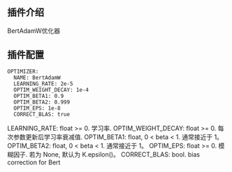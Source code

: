 ## 插件介绍
BertAdamW优化器

## 插件配置
```
OPTIMIZER:
  NAME: BertAdamW
  LEARNING_RATE: 2e-5
  OPTIM_WEIGHT_DECAY: 1e-4
  OPTIM_BETA1: 0.9
  OPTIM_BETA2: 0.999
  OPTIM_EPS: 1e-8
  CORRECT_BLAS: true
```

LEARNING_RATE: float >= 0. 学习率.
OPTIM_WEIGHT_DECAY: float >= 0. 每次参数更新后学习率衰减值.
OPTIM_BETA1: float, 0 < beta < 1. 通常接近于 1。
OPTIM_BETA2: float, 0 < beta < 1. 通常接近于 1。
OPTIM_EPS: float >= 0. 模糊因子. 若为 None, 默认为 K.epsilon()。
CORRECT_BLAS: bool. bias correction for Bert
